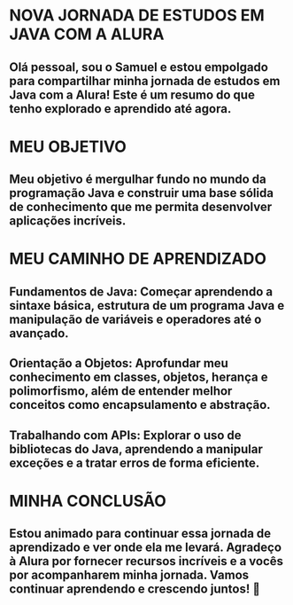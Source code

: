 # NOVA JORNADA DE ESTUDOS EM JAVA COM A ALURA

Olá pessoal, sou o Samuel e estou empolgado para compartilhar minha jornada de estudos em Java com a Alura! Este é um resumo do que tenho explorado e aprendido até agora.
-
# MEU OBJETIVO

Meu objetivo é mergulhar fundo no mundo da programação Java e construir uma base sólida de conhecimento que me permita desenvolver aplicações incríveis.
-
# MEU CAMINHO DE APRENDIZADO

Fundamentos de Java: Começar aprendendo a sintaxe básica, estrutura de um programa Java e manipulação de variáveis e operadores até o avançado.
-
Orientação a Objetos: Aprofundar meu conhecimento em classes, objetos, herança e polimorfismo, além de entender melhor conceitos como encapsulamento e abstração.
-
Trabalhando com APIs: Explorar o uso de bibliotecas do Java, aprendendo a manipular exceções e a tratar erros de forma eficiente.
-
# MINHA CONCLUSÃO

Estou animado para continuar essa jornada de aprendizado e ver onde ela me levará. Agradeço à Alura por fornecer recursos incríveis e a vocês por acompanharem minha jornada.
Vamos continuar aprendendo e crescendo juntos! 🚀
-
